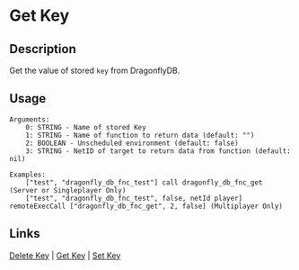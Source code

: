 # Get Key

## Description

Get the value of stored `key` from DragonflyDB.

## Usage

```sqf
Arguments:
	0: STRING - Name of stored Key
	1: STRING - Name of function to return data (default: "")
	2: BOOLEAN - Unscheduled environment (default: false)
	3: STRING - NetID of target to return data from function (default: nil)

Examples:
	["test", "dragonfly_db_fnc_test"] call dragonfly_db_fnc_get (Server or Singleplayer Only)
	["test", "dragonfly_db_fnc_test", false, netId player] remoteExecCall ["dragonfly_db_fnc_get", 2, false] (Multiplayer Only)
```

## Links

[Delete Key](generic/delete.md) |
[Get Key](generic/get.md) |
[Set Key](generic/set.md)

